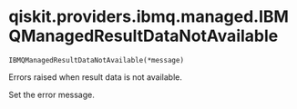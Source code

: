 # qiskit.providers.ibmq.managed.IBMQManagedResultDataNotAvailable

`IBMQManagedResultDataNotAvailable(*message)`

Errors raised when result data is not available.

Set the error message.
